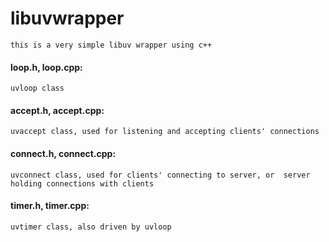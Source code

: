 # libuvwrapper
    this is a very simple libuv wrapper using c++
#### loop.h, loop.cpp: 
    uvloop class
#### accept.h, accept.cpp:
    uvaccept class, used for listening and accepting clients' connections
#### connect.h, connect.cpp:
    uvconnect class, used for clients' connecting to server, or  server holding connections with clients
#### timer.h, timer.cpp:
    uvtimer class, also driven by uvloop



